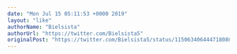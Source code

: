 ```yaml
---
date: "Mon Jul 15 05:11:53 +0000 2019"
layout: "like"
authorName: "Bielsista"
authorUrl: "https://twitter.com/Bielsista5"
originalPost: "https://twitter.com/Bielsista5/status/1150634064447180801"
---
```

